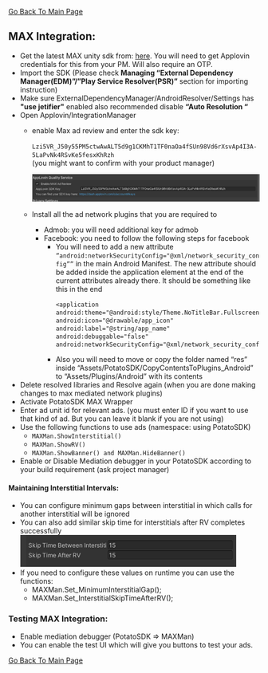 [Go Back To Main Page](../../README.md)
## MAX Integration:
* Get the latest MAX unity sdk from: [here](https://dash.applovin.com/documentation/mediation/unity/getting-started/integration).  You will need to get Applovin credentials for this from your PM. Will also require an OTP.
* Import the SDK (Please check **Managing “External Dependency Manager(EDM)”/”Play Service Resolver(PSR)”** section for importing instruction)
* Make sure ExternalDependencyManager/AndroidResolver/Settings has **"use jetifier"** enabled also recommended disable **“Auto Resolution “**
* Open Applovin/IntegrationManager
    * enable Max ad review and enter the sdk key: 
      
      `Lzi5VR_J50y55PM5ctwAwALT5d9g1CKMhT1TF0naOa4fSUn98Vd6rXsvAp4I3A-5LaPvNk4RSvKe5fesxKhRzh`  
      (you might want to confirm with your product manager)
      
      ![apploving integration manager](img_0.png)
    * Install all the ad network plugins that you are required to 
        * Admob: you will need additional key for admob
        * Facebook: you need to follow the following steps for facebook
            * You will need to add a new attribute `“android:networkSecurityConfig="@xml/network_security_config””` in the main Android Manifest. The new attribute should be added inside the application element at the end of the current attributes already there.  It should be something like this in the end
              ```
              <application android:theme="@android:style/Theme.NoTitleBar.Fullscreen" android:icon="@drawable/app_icon" 
              android:label="@string/app_name" android:debuggable="false" android:networkSecurityConfig="@xml/network_security_config">
              ```
            * Also you will need to move or copy  the folder named “res” inside “Assets/PotatoSDK/CopyContentsToPlugins_Android” to “Assets/Plugins/Android” with its contents
* Delete resolved libraries and Resolve again (when you are done making changes to max mediated network plugins)
* Activate PotatoSDK MAX Wrapper
* Enter ad unit id for relevant ads. (you must enter ID if you want to use that kind of ad. But you can leave it blank if you are not using)
* Use the following functions to use ads (namespace:  using PotatoSDK)
    * `MAXMan.ShowInterstitial()`
    * `MAXMan.ShowRV()`
    * `MAXMan.ShowBanner() and MAXMan.HideBanner()`
* Enable or Disable Mediation debugger in your PotatoSDK according to your build requirement (ask project manager)

#### Maintaining Interstitial Intervals:
* You can configure minimum gaps between interstitial in which calls for another interstitial will be ignored
* You can also add similar skip time for interstitials after RV completes successfully
  ![ad gap timings](img_1.png)
* If you need to configure these values on runtime you can use the functions:
    * MAXMan.Set_MinimumInterstitialGap();
    * MAXMan.Set_InterstitialSkipTimeAfterRV();

### Testing MAX Integration:
* Enable mediation debugger (PotatoSDK => MAXMan) 
* You can enable the test UI which will give you buttons to test your ads.




[Go Back To Main Page](../../README.md)
